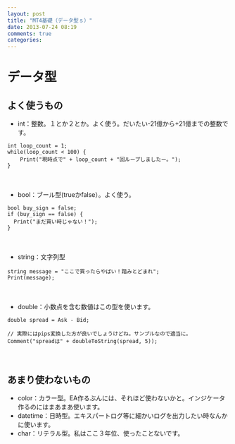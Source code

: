 ```yaml
---
layout: post
title: "MT4基礎（データ型ｓ）"
date: 2013-07-24 08:19
comments: true
categories:
---
```


# データ型


## よく使うもの

- int：整数。１とか２とか。よく使う。だいたい-21億から+21億までの整数です。  

```
int loop_count = 1;
while(loop_count < 100) {
    Print("現時点で" + loop_count + "回ループしましたー。");
}
```

　

- bool：ブール型(trueかfalse）。よく使う。

```
bool buy_sign = false;
if (buy_sign == false) {
  Print("まだ買い時じゃない！");
}
```

　

- string：文字列型

```
string message = "ここで買ったらやばい！踏みとどまれ";
Print(message);
```

　

- double：小数点を含む数値はこの型を使います。

```
double spread = Ask - Bid;

// 実際にはpips変換した方が良いでしょうけどね。サンプルなので適当に。
Comment("spreadは" + doubleToString(spread, 5));
```

　

## あまり使わないもの


- color：カラー型。EA作るぶんには、それほど使わないかと。インジケータ作るのにはまあまあ使います。
- datetime：日時型。エキスパートログ等に細かいログを出力したい時なんかに使います。
- char：リテラル型。私はここ３年位、使ったことないです。


